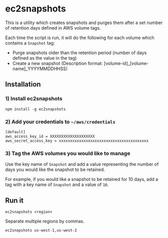 # ec2snapshots

This is a utility which creates snapshots and purges them after a set number of retention days
defined in AWS volume tags.

Each time the script is run, it will do the following for each volume which contains a `Snapshot` tag:
 - Purge snapshots older than the retention period (number of days defined as the value in the tag)
 - Create a new snapshot (Description format: [volume-id]_[volume-name]_YYYYMMDDHHSS)
 

## Installation

### 1) Install ec2snapshots

```
npm install -g ec2snapshots
```

### 2) Add your credentials to `~/aws/credentials`

```
[default]
aws_access_key_id = XXXXXXXXXXXXXXXXXXXX
aws_secret_access_key = xxxxxxxxxxxxxxxxxxxxxxxxxxxxxxxxxxxxxxxx
```

### 3) Tag the AWS volumes you would like to manage

Use the key name of `Snapshot` and add a value representing the number of days you would like the snapshot to be retained.

For example, if you would like a snapshot to be retained for 10 days, add a tag with a key name
of `Snapshot` and a value of `10`.


## Run it

```
ec2snapshots <region>
```

Separate multiple regions by commas.

```
ec2snapshots us-west-1,us-west-2
```